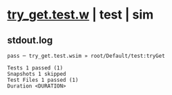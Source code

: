# [try_get.test.w](../../../../../../examples/tests/sdk_tests/bucket/try_get.test.w) | test | sim

## stdout.log
```log
pass ─ try_get.test.wsim » root/Default/test:tryGet

Tests 1 passed (1)
Snapshots 1 skipped
Test Files 1 passed (1)
Duration <DURATION>
```

